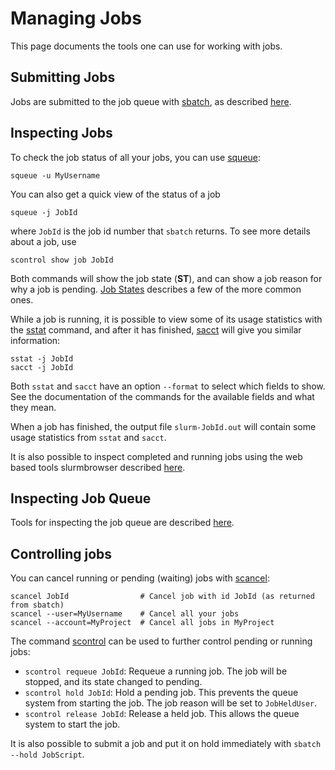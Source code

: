 # Managing Jobs

This page documents the tools one can use for working with jobs.

## Submitting Jobs

Jobs are submitted to the job queue with
[sbatch](https://slurm.schedmd.com/sbatch.html), as described
[here](submitting.md).

## Inspecting Jobs

To check the job status of all your jobs, you can use
[squeue](https://slurm.schedmd.com/squeue.html):

    squeue -u MyUsername

You can also get a quick view of the status of a job

    squeue -j JobId

where `JobId` is the job id number that `sbatch` returns. To see more
details about a job, use

    scontrol show job JobId

Both commands will show the job state (**ST**), and can show a job reason for
why a job is pending. [Job States](job_states.md) describes a few
of the more common ones.

While a job is running, it is possible to view some of its usage
statistics with the [sstat](https://slurm.schedmd.com/sstat.html)
command, and after it has finished,
[sacct](https://slurm.schedmd.com/sacct.html) will give you similar
information:

    sstat -j JobId
    sacct -j JobId

Both `sstat` and `sacct` have an option `--format` to select which
fields to show. See the documentation of the commands for the
available fields and what they mean.

When a job has finished, the output file `slurm-JobId.out` will
contain some usage statistics from `sstat` and `sacct`.

It is also possible to inspect completed and running jobs using the web based tools slurmbrowser described [here](submitting.md).

## Inspecting Job Queue

Tools for inspecting the job queue are described [here](submitting.md).

## Controlling jobs

You can cancel running or pending (waiting) jobs with [scancel](https://slurm.schedmd.com/scancel.html):

    scancel JobId                # Cancel job with id JobId (as returned from sbatch)
    scancel --user=MyUsername    # Cancel all your jobs
    scancel --account=MyProject  # Cancel all jobs in MyProject

The command [scontrol](https://slurm.schedmd.com/scontrol.html) can be
used to further control pending or running jobs:

- `scontrol requeue JobId`: Requeue a running job. The job will be
  stopped, and its state changed to pending.
- `scontrol hold JobId`: Hold a pending job. This prevents the queue
  system from starting the job. The job reason will be set to `JobHeldUser`.
- `scontrol release JobId`: Release a held job. This allows the queue
  system to start the job.

It is also possible to submit a job and put it on hold immediately
with `sbatch --hold JobScript`.
